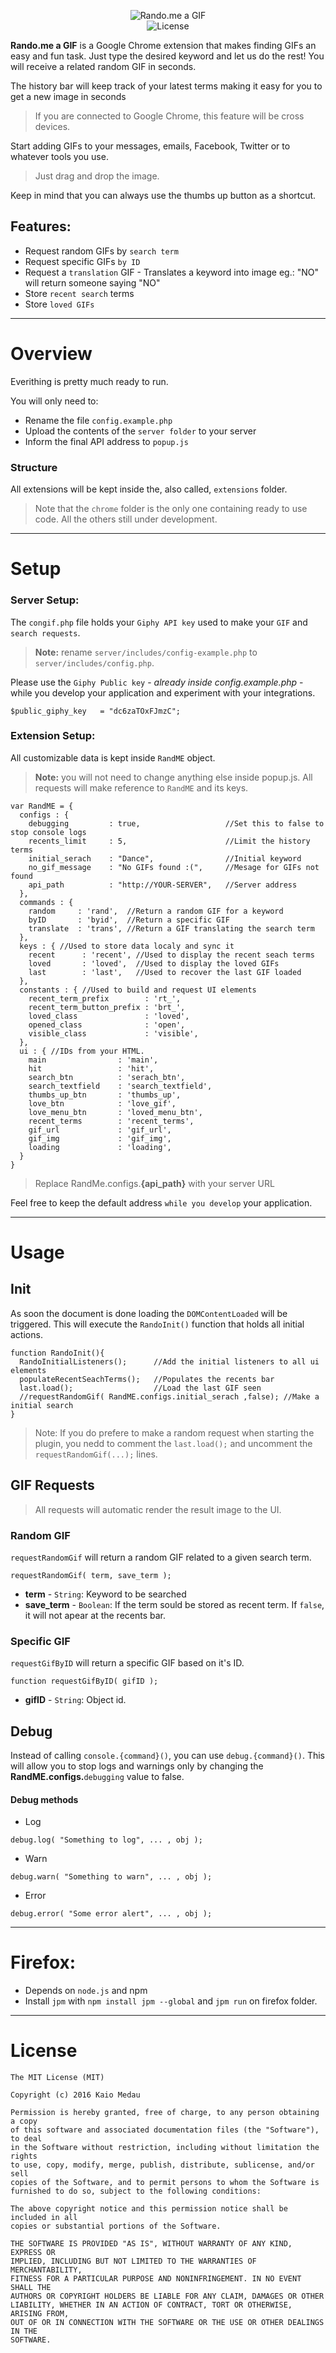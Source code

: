 <p align="center">
   <img src="https://raw.githubusercontent.com/kaiomedau/rando-me/master/_layout/Chrome-Store/store_rando_tile_440.png" alt="Rando.me a GIF" /><br/>
   <img alt="License" src="https://img.shields.io/badge/license-MIT-blue.svg" />
</p>

**Rando.me a GIF** is a Google Chrome extension that makes finding GIFs an easy and fun task. Just type the desired keyword and let us do the rest! You will receive a related random GIF in seconds.

The history bar will keep track of your latest terms making it easy for you to get a new image in seconds
> If you are connected to Google Chrome, this feature will be cross devices.

Start adding GIFs to your messages, emails, Facebook, Twitter or to whatever tools you use.
> Just drag and drop the image.

Keep in mind that you can always use the thumbs up button as a shortcut.

## Features:
- Request random GIFs by `search term`
- Request specific GIFs `by ID`
- Request a `translation` GIF - Translates a keyword into image eg.: "NO" will return someone saying "NO"
- Store `recent search` terms
- Store `loved GIFs`

----
# Overview
Everithing is pretty much ready to run.

You will only need to:
- Rename the file `config.example.php`
- Upload the contents of the `server folder` to your server
- Inform the final API address to `popup.js`

### Structure
All extensions will be kept inside the, also called, `extensions` folder.
> Note that the `chrome` folder is the only one containing ready to use code. All the others still under development.

----
# Setup
### Server Setup:
The `congif.php` file holds your `Giphy API key` used to make your `GIF` and `search requests`.
> **Note:** rename `server/includes/config-example.php` to `server/includes/config.php`.

Please use the `Giphy Public key` - *already inside config.example.php* - while you develop your application and experiment with your integrations.

```
$public_giphy_key   = "dc6zaTOxFJmzC";
```


### Extension Setup:
All customizable data is kept inside `RandME` object.
> **Note:** you will not need to change anything else inside popup.js. All requests will make reference to `RandME` and its keys.

```
var RandME = {
  configs : {
    debugging         : true,                   //Set this to false to stop console logs
    recents_limit     : 5,                      //Limit the history terms
    initial_serach    : "Dance",                //Initial keyword
    no_gif_message    : "No GIFs found :(",     //Mesage for GIFs not found
    api_path          : "http://YOUR-SERVER",   //Server address
  },
  commands : {
    random     : 'rand',  //Return a random GIF for a keyword
    byID       : 'byid',  //Return a specific GIF
    translate  : 'trans', //Return a GIF translating the search term
  },
  keys : { //Used to store data localy and sync it
    recent      : 'recent', //Used to display the recent seach terms
    loved       : 'loved',  //Used to display the loved GIFs
    last        : 'last',   //Used to recover the last GIF loaded
  },
  constants : { //Used to build and request UI elements
    recent_term_prefix        : 'rt_',
    recent_term_button_prefix : 'brt_',
    loved_class               : 'loved',
    opened_class              : 'open',
    visible_class             : 'visible',
  },
  ui : { //IDs from your HTML.
    main                : 'main',
    hit                 : 'hit',
    search_btn          : 'serach_btn',
    search_textfield    : 'search_textfield',
    thumbs_up_btn       : 'thumbs_up',
    love_btn            : 'love_gif',
    love_menu_btn       : 'loved_menu_btn',
    recent_terms        : 'recent_terms',
    gif_url             : 'gif_url',
    gif_img             : 'gif_img',
    loading             : 'loading',
  }
}
```

> Replace RandMe.configs.**{api_path}** with your server URL

Feel free to keep the default address `while you develop` your application.


----

# Usage
## Init
As soon the document is done loading the `DOMContentLoaded` will be triggered. This will execute the `RandoInit()` function that holds all initial actions.
```
function RandoInit(){
  RandoInitialListeners();      //Add the initial listeners to all ui elements
  populateRecentSeachTerms();   //Populates the recents bar
  last.load();                  //Load the last GIF seen
  //requestRandomGif( RandME.configs.initial_serach ,false); //Make a initial search
}
```
> Note: If you do prefere to make a random request when starting the plugin, you nedd to comment the `last.load();` and uncomment the `requestRandomGif(...);` lines.


## GIF Requests
> All requests will automatic render the result image to the UI.

### Random GIF
`requestRandomGif` will return a random GIF related to a given search term.
```
requestRandomGif( term, save_term );
```
- **term** - `String`: Keyword to be searched
- **save_term** - `Boolean`: If the term sould be stored as recent term. If `false`, it will not apear at the recents bar.

### Specific GIF
`requestGifByID` will return a specific GIF based on it's ID.
```
function requestGifByID( gifID );
```
- **gifID** - `String`: Object id.


## Debug
Instead of calling `console.{command}()`, you can use `debug.{command}()`. This will allow you to stop logs and warnings only by changing the **RandME.configs.**`debugging` value to false.

#### Debug methods
- Log
```
debug.log( "Something to log", ... , obj );
```
- Warn
```
debug.warn( "Something to warn", ... , obj );
```
- Error
```
debug.error( "Some error alert", ... , obj );
```


----

# Firefox:
- Depends on `node.js` and npm
- Install `jpm` with `npm install jpm --global` and `jpm run` on firefox folder.

----

# License

```
The MIT License (MIT)

Copyright (c) 2016 Kaio Medau

Permission is hereby granted, free of charge, to any person obtaining a copy
of this software and associated documentation files (the "Software"), to deal
in the Software without restriction, including without limitation the rights
to use, copy, modify, merge, publish, distribute, sublicense, and/or sell
copies of the Software, and to permit persons to whom the Software is
furnished to do so, subject to the following conditions:

The above copyright notice and this permission notice shall be included in all
copies or substantial portions of the Software.

THE SOFTWARE IS PROVIDED "AS IS", WITHOUT WARRANTY OF ANY KIND, EXPRESS OR
IMPLIED, INCLUDING BUT NOT LIMITED TO THE WARRANTIES OF MERCHANTABILITY,
FITNESS FOR A PARTICULAR PURPOSE AND NONINFRINGEMENT. IN NO EVENT SHALL THE
AUTHORS OR COPYRIGHT HOLDERS BE LIABLE FOR ANY CLAIM, DAMAGES OR OTHER
LIABILITY, WHETHER IN AN ACTION OF CONTRACT, TORT OR OTHERWISE, ARISING FROM,
OUT OF OR IN CONNECTION WITH THE SOFTWARE OR THE USE OR OTHER DEALINGS IN THE
SOFTWARE.
```
